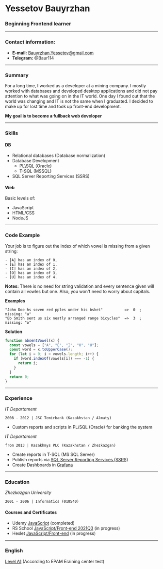 # Yessetov Bauyrzhan
### Beginning Frontend learner
---
### Contact information:
- **E-mail:** Bauyrzhan.Yessetov@gmail.com
- **Telegram:** @Baur114

---
### Summary
For a long time, I worked as a developer at a mining company. I mostly worked with databases and developed desktop applications and did not pay attention to what was going on in the IT world. One day I found out that the world was changing and IT is not the same when I graduated. I decided to make up for lost time and took up front-end development.  

__My goal is to become a fullback web developer__

---
### Skills
#### DB
- Relational databases (Database normalization)
- Database Development
  - PL\SQL (Oracle)
  - T-SQL (MSSQL)
- SQL Server Reporting Services (SSRS)
#### Web
Basic levels of:
- JavaScript
- HTML/CSS
- NodeJS

---
### Code Example
Your job is to figure out the index of which vowel is missing from a given string:
```
- [A] has an index of 0,
- [E] has an index of 1,
- [I] has an index of 2,
- [O] has an index of 3,
- [U] has an index of 4.
```
**Notes:** There is no need for string validation and every sentence given will contain all vowles but one. Also, you won't need to worry about capitals.

**Examples**
```
"John Doe hs seven red pples under his bsket"          =>  0  ; missing: "a"
"Bb Smith sent us six neatly arranged range bicycles"  =>  3  ; missing: "o"
```
**Solution**
```js
function absentVowel(x) {
  const vowels = ["A", "E", "I", "O", "U"];
  const word = x.toUpperCase();
  for (let i = 0; i < vowels.length; i++) {
    if (word.indexOf(vowels[i]) === -1) {
      return i;
    }
  }
  return 0;
}
```

---
### Experience
*IT Departament*
```
2008 - 2012 | JSC Temirbank (Kazakhstan / Almaty)
```

- Custom reports and scripts in PL/SQL (Oracle) for banking the system

*IT Departament*
```
from 2013 | Kazakhmys PLC (Kazakhstan / Zhezkazgan)
```

- Create reports in T-SQL (MS SQL Server)
- Publish reports via [SQL Server Reporting Services (SSRS)](https://en.wikipedia.org/wiki/SQL_Server_Reporting_Services)
- Create Dashboards in [Grafana](https://grafana.com/)

---
### Education
*Zhezkazgan University*
```
2001 - 2006 | Informatics (010540)
```

#### Courses and Certificates

- Udemy [JavaScript](https://www.udemy.com/certificate/UC-7c924e05-f3bd-49c3-962b-40700b6b70e3/) (completed)
- RS School [JavaScript/Front-end 2021Q3](https://rs.school/js/) (in progress)
- Hexlet [JavaScript/Front-end](https://ru.hexlet.io/programs/frontend) (in progress)

---
### English
[Level A1](https://www.efset.org/cefr/a1) (According to EPAM Еraining center test)